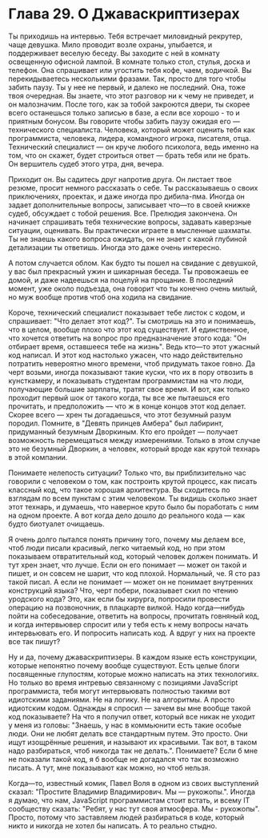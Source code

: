 # Глава 29. О Джаваскриптизерах

Ты приходишь на интервью. Тебя встречает миловидный рекрутер, чаще девушка. Мило проводит возле охраны, улыбается, и поддерживает веселую беседу. Вы заходите с ней в комнату освещенную офисной лампой. В комнате только стол, стулья, доска и телефон. Она спрашивает или угостить тебя кофе, чаем, водичкой. Вы перекидываетесь несколькими фразами. Так, просто для того чтобы забить паузу. Ты у нее не первый, и далеко не последний. Она, тоже твоя очередная. Вы знаете, что этот разговор ни к чему не приведет, и он малозначим. После того, как за тобой закроются двери, ты скорее всего останешься только записью в базе, а если все хорошо - то и приятным бонусом. Вы говорите чтобы забить паузу ожидая его — технического специалиста. Человека, который может оценить тебя как программиста, человека, лидера, командного игрока, писателя, отца. Технический специалист — он круче любого психолога, ведь именно на том, что он скажет, будет строиться ответ — брать тебя или не брать. Он вершитель судеб этого утра, дня, вечера.

Приходит он. Вы садитесь друг напротив друга. Он листает твое резюме, просит немного рассказать о себе. Ты рассказываешь о своих приключениях, проектах, и даже иногда про дибила-пма. Иногда он задает дополнительные вопросы, записывает что—то в своей книжке судеб, обсуждает с тобой решения. Все. Прелюдия закончена. Он начинает спрашивать тебя технические вопросы, задавать каверзные ситуации, оценивать. Вы практически играете в мысленные шахматы. Ты не знаешь какого вопроса ожидать, он не знает с какой глубиной детализации ты ответишь. Иногда это даже очень интересно.

А потом случается облом. Как будто ты пошел на свидание с девушкой, у вас был прекрасный ужин и шикарныая беседа. Ты провожаешь ее домой, и даже надеешься на поцелуй на прощание. В последний момент, уже около подъезда, она говорит что ты конечно очень милый, но муж вообще против чтоб она ходила на свидание.

Короче, технический специалист показывает тебе листок с кодом, и спрашивает: "Что делает этот код?". Ты смотришь на это и понимаешь, что в целом, вообще плохо что этот код существует. И единственное, что хочется ответить на вопрос про предназначение этого кода: "Он отбирает время, оставшееся тебе на жизнь". Ведь кто—то этот ужасный код написал. И этот код настолько ужасен, что надо действительно потратить невероятно много времени, чтоб придумать такое говно. Да черт возьми, иногда показывают такие куски, что их в пору отвозить в кунсткамеру, и показывать студентам программистам на что люди, получающие большие зарплаты, тратят свое время. И вот, как только проходит первый шок от такого когда, ты все же пытаешься его прочитать, и предположить — что ж в конце концов этот код делает. Скорее всего — хрен ты догадаешься, что этот безумный разум породил. Помните, в "Девять принцев Амбера" был лабиринт, придуманный безумным Дворкиным. Кто его пройдет — получает возможность перемещаться между измерениями. Только в этом случае это не безумный Дворкин, а человек, который вроде как крутой технарь в этой компании.

Понимаете нелепость ситуации? Только что, вы приблизительно час говорили с человеком о том, как построить крутой процесс, как писать классный код, что такое хорошая архитектура. Вы сходитесь по взглядам по всем пунктам с этим человеком. Ты видишь сколько знает этот технарь, и думаешь, что наверное круто было бы поработать с ним на одном проекте. А вот когда дело дошло до реального кода — как будто биотуалет очищаешь.

Я очень долго пытался понять причину того, почему мы делаем все, чтоб люди писали красивый, легко читаемый код, но при этом показываем отвратительный код, который человек должен понимать. И тут хрен знает, что лучше. Если он его понимает — может он такой и пишет, и он совсем не шарит, что код плохой. Нормальный, че. Я сто раз такой писал. А если не понимает — может он не понимает внутренних конструкций языка? Что, черт побери, показывает скил по чтению уродского кода? Это, как если бы хирурга, попросили провести операцию на позвоночник, в плацкарте вилкой. Надо когда—нибудь пойти на собеседование, ответить на вопросы, прочитать говняный код, и когда интервьювер спросит или у тебя есть к нему вопросы начать интервьювать его. И попросить написать код. А вдруг у них на проекте все так пишут?

Ну и да, почему джаваскриптизеры. В каждом языке есть конструкции, которые непонятно почему вообще существуют. Есть целые блоги посвященные глупостям, которые можно написать на этих технологиях. Но только во время интревью связанному с позициями JavaScript программиста, тебя могут интервьювать полностью такими вот идиотскими заданиями. Не на логику. Не на алгоритмы. А просто идиотским кодом. Однажды я спросил — зачем вы мне вообще такой код показываете? На что я получил ответ, который все никак не уходит у меня из головы: "Знаешь, у нас в коммьюнити есть такие особые люди. Они не любят делать все стандартным путем. Это просто. Они ищут изощрённые решения, и называют их красивыми. Так вот, в таком надо разбираться, чтоб никогда так не делать.". Понимаете? Если б мне не показали такой код, я б вообще не догадался что так возможно писать. А тут, мне показывают как можно, но чтоб нельзя.

Когда—то, известный комик, Павел Воля в одном из своих выступлений сказал: "Простите Владимир Владимирович. Мы — рукожопы.". Иногда я думаю, что нам, JavaScript программистам стоит встать, и всему IT сообществу сказать: "Ребят, у нас тут своя атмосфера. Мы - рукожопы". Просто, потому что заставляем людей разбираться в коде, который никто и никогда не хотел бы написать. А то реально стыдно.
